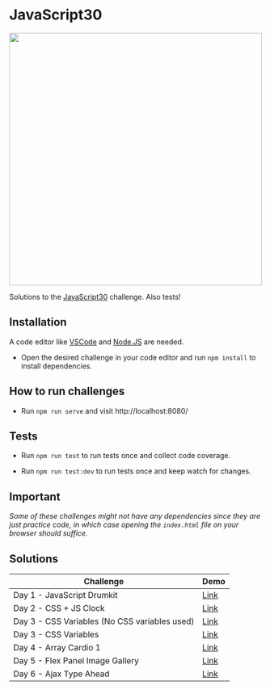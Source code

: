 # JavaScript30

<img src="https://javascript30.com/images/JS3-social-share.png" width="500" />

Solutions to the [JavaScript30](https://javascript30.com/) challenge. Also tests!

## Installation

A code editor like [VSCode](https://code.visualstudio.com/) and [Node.JS](https://nodejs.org/es/) are needed.

- Open the desired challenge in your code editor and run `npm install` to install dependencies.

## How to run challenges

- Run `npm run serve` and visit http://localhost:8080/

## Tests

- Run `npm run test` to run tests once and collect code coverage.

- Run `npm run test:dev` to run tests once and keep watch for changes.

## Important

_Some of these challenges might not have any dependencies since they are just practice code, in which case opening the `index.html` file on your browser should suffice._

## Solutions

| Challenge                                     | Demo                                                                                                   |
| --------------------------------------------- | ------------------------------------------------------------------------------------------------------ |
| Day 1 - JavaScript Drumkit                    | [Link](https://leonelmarianog.github.io/javascript30-challenge/01-javascript-drum-kit/index.html)      |
| Day 2 - CSS + JS Clock                        | [Link](https://leonelmarianog.github.io/javascript30-challenge/02-css-js-clock/index.html)             |
| Day 3 - CSS Variables (No CSS variables used) | [Link](https://leonelmarianog.github.io/javascript30-challenge/03A-css-variables/index.html)           |
| Day 3 - CSS Variables                         | [Link](https://leonelmarianog.github.io/javascript30-challenge/03B-css-variables/index.html)           |
| Day 4 - Array Cardio 1                        | [Link](https://leonelmarianog.github.io/javascript30-challenge/04-array-cardio-1/index.html)           |
| Day 5 - Flex Panel Image Gallery              | [Link](https://leonelmarianog.github.io/javascript30-challenge/05-flex-panel-image-gallery/index.html) |
| Day 6 - Ajax Type Ahead                       | [Link](https://leonelmarianog.github.io/javascript30-challenge/06-ajax-type-ahead/index.html)          |
